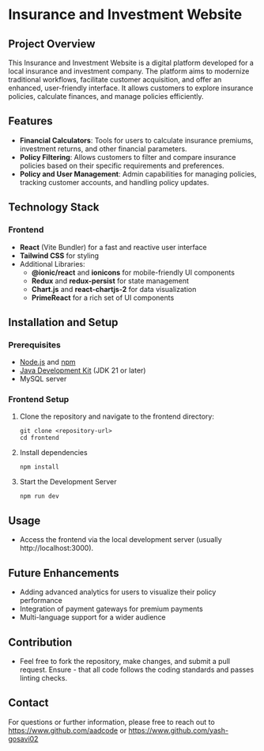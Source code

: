 # Insurance and Investment Website

## Project Overview
This Insurance and Investment Website is a digital platform developed for a local insurance and investment company. The platform aims to modernize traditional workflows, facilitate customer acquisition, and offer an enhanced, user-friendly interface. It allows customers to explore insurance policies, calculate finances, and manage policies efficiently.

## Features
- **Financial Calculators**: Tools for users to calculate insurance premiums, investment returns, and other financial parameters.
- **Policy Filtering**: Allows customers to filter and compare insurance policies based on their specific requirements and preferences.
- **Policy and User Management**: Admin capabilities for managing policies, tracking customer accounts, and handling policy updates.

## Technology Stack
### Frontend
- **React** (Vite Bundler) for a fast and reactive user interface
- **Tailwind CSS** for styling
- Additional Libraries: 
  - **@ionic/react** and **ionicons** for mobile-friendly UI components
  - **Redux** and **redux-persist** for state management
  - **Chart.js** and **react-chartjs-2** for data visualization
  - **PrimeReact** for a rich set of UI components

## Installation and Setup

### Prerequisites
- [Node.js](https://nodejs.org/) and [npm](https://www.npmjs.com/)
- [Java Development Kit](https://www.oracle.com/java/technologies/javase-downloads.html) (JDK 21 or later)
- MySQL server

### Frontend Setup
1. Clone the repository and navigate to the frontend directory:
   ```
   git clone <repository-url>
   cd frontend
   ```
   
2. Install dependencies
   ```
   npm install
   ```
3. Start the Development Server
    ```
    npm run dev
    ```

## Usage
- Access the frontend via the local development server (usually http://localhost:3000).


## Future Enhancements
- Adding advanced analytics for users to visualize their policy performance
- Integration of payment gateways for premium payments
- Multi-language support for a wider audience

## Contribution
- Feel free to fork the repository, make changes, and submit a pull request. Ensure - that all code follows the coding standards and passes linting checks.

## Contact
For questions or further information, please free to reach out to https://www.github.com/aadcode or https://www.github.com/yash-gosavi02
